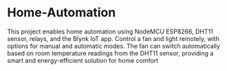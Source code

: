 # Home-Automation
This project enables home automation using NodeMCU ESP8266, DHT11 sensor, relays, and the Blynk IoT app. Control a fan and light remotely, with options for manual and automatic modes. The fan can switch automatically based on room temperature readings from the DHT11 sensor, providing a smart and energy-efficient solution for home comfort
